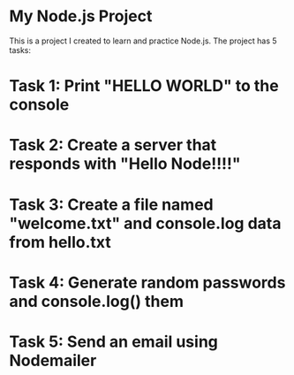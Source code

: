 # My Node.js Project
This is a project I created to learn and practice Node.js. The project has 5 tasks:


# Task 1: Print "HELLO WORLD" to the console

# Task 2: Create a server that responds with "Hello Node!!!!"


# Task 3: Create a file named "welcome.txt" and console.log data from hello.txt


# Task 4: Generate random passwords and console.log() them


# Task 5: Send an email using Nodemailer



